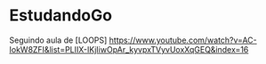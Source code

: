 # EstudandoGo

Seguindo aula de [LOOPS] https://www.youtube.com/watch?v=AC-IokW8ZFI&list=PLIIX-IKjIiwOpAr_kyvpxTVyvUoxXqGEQ&index=16
